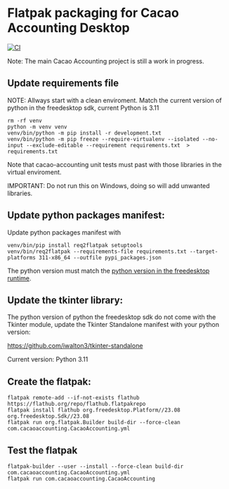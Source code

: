 # Flatpak packaging for Cacao Accounting Desktop

[![CI](https://github.com/cacao-accounting/cacao-accounting-flatpak/actions/workflows/flatpak.yml/badge.svg)](https://github.com/cacao-accounting/cacao-accounting-flatpak/actions/workflows/flatpak.yml)

Note: The main Cacao Accounting project is still a work in progress.

## Update requirements file

NOTE: Allways start with a clean enviroment. Match the current version of python in the freedesktop sdk, current Python is 3.11

```
rm -rf venv
python -m venv venv
venv/bin/python -m pip install -r development.txt
venv/bin/python -m pip freeze --require-virtualenv --isolated --no-input --exclude-editable --requirement requirements.txt  > requirements.txt
```

Note that cacao-accounting unit tests must past with those libraries in the virtual enviroment.

IMPORTANT: Do not run this on Windows, doing so will add unwanted libraries.

## Update python packages manifest:

Update python packages manifest with

```
venv/bin/pip install req2flatpak setuptools
venv/bin/req2flatpak --requirements-file requirements.txt --target-platforms 311-x86_64 --outfile pypi_packages.json
```

The python version must match the [python version in the freedesktop runtime](https://gitlab.com/freedesktop-sdk/freedesktop-sdk/-/blob/master/elements/components/python3.bst).

## Update the tkinter library:

The python version of python the freedesktop sdk do not come with the Tkinter module, update the Tkinter Standalone manifest with your python version:

https://github.com/iwalton3/tkinter-standalone

Current version: Python 3.11

## Create the flatpak:

```
flatpak remote-add --if-not-exists flathub https://flathub.org/repo/flathub.flatpakrepo
flatpak install flathub org.freedesktop.Platform//23.08 org.freedesktop.Sdk//23.08
flatpak run org.flatpak.Builder build-dir --force-clean com.cacaoaccounting.CacaoAccounting.yml
```

## Test the flatpak

```
flatpak-builder --user --install --force-clean build-dir com.cacaoaccounting.CacaoAccounting.yml
flatpak run com.cacaoaccounting.CacaoAccounting
```
